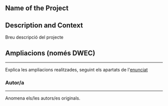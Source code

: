 ## Name of the Project

## Description and Context

Breu descripció del projecte

## Ampliacions (només DWEC)
---
Explica les ampliacions realitzades, seguint els apartats de l'[enunciat](https://docs.google.com/document/d/165mvqgcaXJqPGgYvXEPV7a5pfU50RyFaRqMssPvsdtE/edit#heading=h.nqp4aq2vs9d2)

### Autor/a
---
Anomena els/les autors/es originals.
